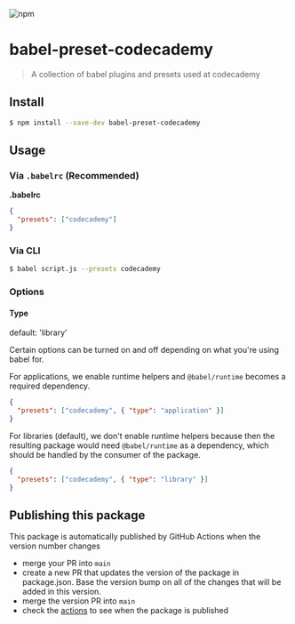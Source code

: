 ![npm](https://img.shields.io/npm/v/babel-preset-codecademy)

# babel-preset-codecademy

> A collection of babel plugins and presets used at codecademy

## Install

```sh
$ npm install --save-dev babel-preset-codecademy
```

## Usage

### Via `.babelrc` (Recommended)

**.babelrc**

```json
{
  "presets": ["codecademy"]
}
```

### Via CLI

```sh
$ babel script.js --presets codecademy
```

### Options

#### Type

default: 'library'

Certain options can be turned on and off depending on what you're using babel for.

For applications, we enable runtime helpers and `@babel/runtime` becomes a required dependency.

```json
{
  "presets": ["codecademy", { "type": "application" }]
}
```

For libraries (default), we don't enable runtime helpers because then the resulting package would need `@babel/runtime` as a dependency, which should be handled by the consumer of the package.

```json
{
  "presets": ["codecademy", { "type": "library" }]
}
```

## Publishing this package

This package is automatically published by GitHub Actions when the version number changes

- merge your PR into `main`
- create a new PR that updates the version of the package in package.json. Base the version bump on all of the changes that will be added in this version.
- merge the version PR into `main`
- check the [actions](https://github.com/Codecademy/babel-preset-codecademy/actions) to see when the package is published
